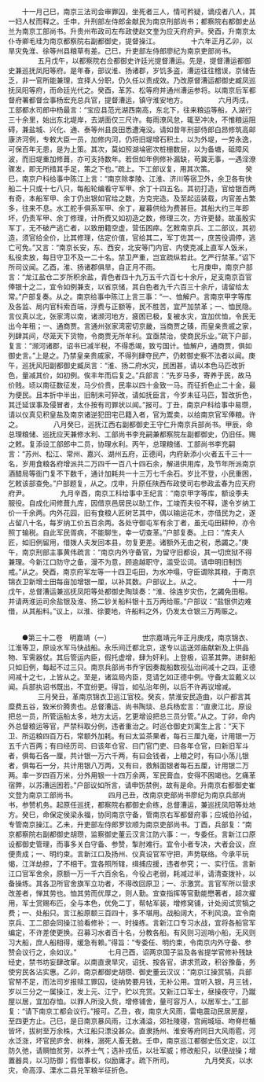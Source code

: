 <!-- { "loadSidebar": true } -->
　　十一月己巳，南京三法司会审罪囚，坐死者三人，情可矜疑，谪戍者八人，其一妇人杖而释之。壬申，升刑部左侍郎金献民为南京刑部尚书；都察院右都御史丛兰为南京工部尚书。升贵州布政司左布政使赵文奎为应天府府尹。癸酉，升南京太仆寺卿毛珪为南京都察院右副都御史，提督操江。
　　
　　十六年正月乙卯，以旱灾免淮、徐等州县粮草有差。己巳，升吏部左侍郎廖纪为南京吏部尚书。
　　
　　五月戊午，以都察院右佥都御史许廷光提督漕运。先是，提督漕运都御史兼巡抚凤阳等府。是年春，部议淮、扬诸郡，岁饥多盗，漕运往往稽误，京储告乏，非一官所能兼理，宜择人分职，仍久任以责成效。乃改原督漕运都御史臧凤巡抚凤阳等府，而命廷光代之。癸酉，革苏、松等府并通州漕运参将。以南京后军都督府署都督佥事杨宏充总兵官，提督漕运，镇守淮安地方。
　　
　　六月丙戌，工部都水司郎中杨最言：“宝应县范光湖西南高，东北下，往来粮运等船，入湖行三十余里，始出东北堤岸，去湖面仅三尺许。每雨潦风怠，辄至冲决，不惟粮运阻碍，兼盐城、兴化、通、泰等州县良田悉遭淹没。请如昔年刑部侍郎白昂修筑高邮康济河例，专敕大臣一员，加修内河，仍将旧堤增石积土，以为外堤，一劳永逸，可保百年无患，是为上策。其次，莫如照湖埨密次桩栅数层，以为备塘，砥障风波，而旧堤重加修葺，亦可支持数年。若但如年例修补漏缺，苟冀无事，一遇淫潦骤发，即无所措其手足，策之下也。”疏上。下工部议复，用其次策。
　　
　　癸巳，南京户科给事中陈江上言：“南京除孝陵、江淮、济川等宿卫外，余卫各有快船二十只或十七八只，每船轮编看守军甲、余丁十四五名。其初打造，官给银百两有奇，本船军甲、余丁仍出银如官给之数，方克完造。及至起运装载，内官差占繁多，往来不息。水工舵手俱系军甲、余丁，雇募供给为费甚巨。其船大约三年即坏，仍责军甲、余丁修理，计所费又如初造之数，修理三次，方许更替。故虽殷实军丁，无不破产逃亡者，以致册籍空虚，营伍困瘁。乞敕南京兵、工二部议，其初造，须官给全价，比其修理，估定价值，官给其二，军丁佐其一，庶苦役调停，逃亡可免。”又言：“南京长安，东、西安，北安等门内官、内使克减上直军人饭米，私役卖放，每日守卫不及一二十名。禁卫严重，岂宜疏纵若此。乞严行禁革。”诏下所司议闻。乙酉，淮、扬诸郡俱旱，自正月不雨。
　　
　　七月庚申，南京户部言：“龙江盐仓二岁所积余盐，青色者四十九万五千六百七十余斤，足支南京百官俸银十之二，宜令如例兼支，以省京储，其白色者九千六百三十余斤，请留给太常。”户部复奏。从之。南京给事中陈江上言三事：“一、恤解户。言南京甲字等库及各监、局内官科索百端，浮费与正额等，民不胜苦，宜严加禁革；一、恤民隐。言仪真以北，张家湾以南，诸濒河地方，疲困已极，复被水灾，宜加优恤，令民无出今年租；一、通商贾。言通州张家湾密切京畿，当商贾之辏，而皇亲贵戚之家，列肆其间，尽笼天下货物，令商贾无所牟利。宜亟禁治，使商民乐业。”疏下户部，复言：“濒河诸郡，诏书已减半税，不得悉竭，致亏国计。恤解户，通商贾，俱如御史言。”上是之。乃禁皇亲贵戚家，不得列肆夺民产，仍敕御史察不法者以闻。庚午，巡抚风阳副都御史臧凤言：“淮、扬二府水灾，民困甚，请以本色马匹改折色，量减其价，如初例。俟丰年而后复之。”兵部言：“先岁马多，寄养于民，故马价贱。顷以南征数征发，马少价贵，民率以四十金致一马。而征折色止二十金，最为便民。且本折中半出，旧制未可猝改，请如抚臣言，今岁未征马匹，暂改折色，其迁延误事及侵冒者，太仆按有司罪状以闻。”报可。丁丑，南京户科给事中易瓒，请以仪真见积皇盐及南京诸逆犯田宅已籍入者，官为鬻卖，以给南京官军俸粮。许之。
　　
　　八月癸巳，巡抚江西右副都御史王守仁升南京兵部尚书。甲辰，命总理粮储、巡抚应天兼修水利、工部尚书李充嗣兼都察院左副都御史，仍旧任。赐之敕。复添设工部郎中二员，协理水利。丙午，总理粮储、工部尚书李充嗣言：“苏州、松江、常州、嘉兴、湖州五府，正德间，内府新添小火者五千三十一名，岁用食粮各府增派共二万四千一百八十四石余，解进供用库，及节年所派南京酒醋局等衙门复不下数千，通计加耗共一十三万七千余石。岁比不登，小民重困，乞敕该部查免。”户部题复，从之。戊申，升原任陕西布政使司右参政孟春为应天府府尹。
　　
　　九月辛酉，南京工科给事中王纪言：“南京甲字等库，额设季夫服役。自成化间修葺九库，因借京邑居民以助工作，工竣而夫役不释，遂令岁纳工价一千余两。内外花园，旧有食粮人匠树艺其中，偶以输运花木，亦借民为之，遂占留八十名，每岁纳工价五百余两。各处守御屯军有余丁者，虽无屯田耕种，亦令照丁输税。自此军民胥病，不能聊生，幸一切查革。”户部复奏。上曰：“库夫人匠，如旧例留用，借拨人夫发回本县，勿复更差。诸额外无由之税，悉蠲之。”庚午，南京刑部主事黄伟疏言：“南京内外守备官，为留守旧都设，其一切庶狱不得兼理。今新江口防守之备，漫不为意，顾逾越职守，滥受讼词。请申明旧制饬戒。”从之。癸酉，南京府军左等一十四卫屯田，为水冲塌，守臣谓除其粮，于南京锦衣卫新增土田每亩加增银一厘，以补其数。户部议上。从之。
　　
　　十一月戊午，总督漕运兼巡抚凤阳等处都御史陶琰奏：“淮、徐连岁灾伤，乞蠲免田租。并请两淮运司余盐银及淮、扬二钞关船料银十五万两给赈。”户部议：“盐银供边难借，从其船料。”议上，以淮、徐要地，许船料之外，仍发太仓银三万两赈之。
　　

　　●第三十二卷　明嘉靖（一）
　　
　　世宗嘉靖元年正月庚戌，南京锦衣、江淮等卫，原设水军马快战船。永乐间迁都北京，遂专以运送郊庙献新及上供品物、军需器仗。其后管运内臣，假托虚增，肆为奸利。上登极，诏革其弊。进鲜船只如旧例，每起不过三只。南京兵部尚书乔宇因奏裁船数视弘治间减十之四，正德间减十之七，上皆从之。至是，诸监局内臣，竞请乞如正德中例。守备太监戴义以闻。兵部执诏书既出，不宜纷更。得旨，如弘治年例，以后不许再议增减。
　　
　　三月癸丑，革南京锦衣卫巡江官校。癸亥，禁淮安民造曲，以户都言其糜费五谷，致米价腾贵也。总督漕运、尚书陶琰、总兵杨宏言：“直隶江北，原设把总一员，所管运船太多，地方太远，乞更增设把总三员分管。”从之。丁卯，命内外总督粮运等官，严禁科取分例，违者重治之。时巡仓御史刘寓生上言：“天下卫、所运粮四百万石，常额外加耗。有曰太监茶果者，每石三厘九毫，计用银一万五千六百两；有曰经历司、曰该年仓官、曰门官门吏、曰各年仓官，曰新旧军斗者，俱每石各一厘，共计银一万六千两，有曰会钱者，上粮之时，有曰小荡儿银者，俱每石一分，共计用银八万两，又有曰，救斛面银者每石五厘，计用银二万两。率一岁四百万米，分外用银一十四万余两，军民膏血，安得不困竭也。乞痛革宿弊，以苏漕运困若。”户部议如所言，请申饬禁例，故有是命。升南京右都御史崔文登为南京工部尚书。
　　
　　四月己丑，改南京吏部尚书廖纪为南京兵部尚书，参赞机务。起原任巡抚，都察院右都御史俞练，总督漕运，兼巡抚凤阳等处地方。癸巳，命保定侯梁永福，协同南京守备，管南京右军都督府事；应城伯孙钺，专管南京操江。乙未，升吏部左侍郎罗钦顺为南京吏部尚书。丁酉，兵部复：“南京都察院右副都御史胡瓒，监察御史董云汉言江防六事：一，专委任。言新江口原设都御史管理，而事多关白守备、参赞，掣肘难行。宜令小者专决，大者会议，庶便责成；一、明约束。言新江口及扬州、仪真设官军守把，声势联络。今承平玩愒，江洋劫掠，了不相干。宜各照所辖，缉捕应援，违者参究；一、实行伍。言新江口官军舍余，原额一万一千六百余名，今役占老弱，耗减过半，请清查拨补，以备操练。其各卫所官舍旗军立功者，不得改回原卫；一、示激赏。言官军所以营求改差者，惮其劳也。恤其劳而优厚之，则人勤。宜查指挥等官勤能懋著者，超次擢用，军士赏赐布匹，全与本色，优免二丁，帮帖军装，增修窝铺，计处阅试赏犒之费；一、处船只。言江船原额三百四十，多不堪用。战船阔大，不利风浪。宜令南京兵、工二部会同操江验看修补；一、时操练。言新江口专习水战，宜将各船官军编定，不许差使更换。召募习水者百十名，分教各船。有风则习巡哨小船，无风则习大船，庶人船相得，缓急有赖。”得旨：“专委任、明约束，令南京内外守备、参赞会议行之，余如议。”
　　
　　七月己酉，诏两京国子监及各省提学官修补残缺经史，禁书坊妄肆改窜。以南直隶旱灾，诏抚、按各官，讲求荒政，积谷豫备，务使穷民各沾实惠。乙卯，南京都御史胡瓒、御史董云汉议：“南京江操赏犒，兵部官帑不足，而法司岁报赎工罪囚，徒纳势要月钱，无补公用。宜听入银，月三钱，岁以三分之一属操江，发上元、江宁，贮以充赏。又新江口军士，昼操夜守，乃蹴屋以居，宜加存恤。以罪人所没入赀，增修铺舍，量可容万人，以居军士。”工部复：“请下南京工都会议行。”报可。乙丑，夜，南京大风雨，雷电震动民居房屋，至四更方止。己巳，是日南京暴风雨，江水涌溢，郊社陵寝，宫阙城垣、吻脊栏楯皆坏，拔树至万余株，大江船只漂没甚众。直隶扬州、淮安等府同日大风雨雹，河水泛涨，坏官民庐舍、树株，溺死人畜无数。壬申，南京巡江都御史伍文定，以江防久弛，请赒恤贫劳，以养士气；选补戎伍，以壮军威；修改船只，以便战操；增置器具，以习防御；假借事权，似励庸才。疏下所司。
　　
　　九月癸亥，以水灾，命高淳、溧水二县兑军粮半征折色。
　　
